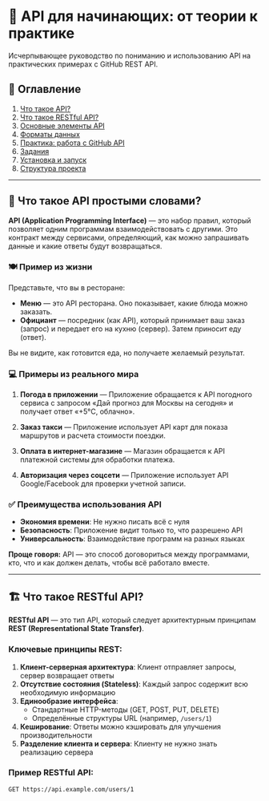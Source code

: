 # 🚀 API для начинающих: от теории к практике

Исчерпывающее руководство по пониманию и использованию API на практических примерах с GitHub REST API.

## 📖 Оглавление

1. [Что такое API?](#-что-такое-api-простыми-словами)
2. [Что такое RESTful API?](#-что-такое-restful-api)
3. [Основные элементы API](#-основные-элементы-api)
4. [Форматы данных](#-форматы-данных)
5. [Практика: работа с GitHub API](#-практика-работа-с-github-api)
6. [Задания](#-задания)
7. [Установка и запуск](#-установка-и-запуск)
8. [Структура проекта](#-структура-проекта)

---

## 🤔 Что такое API простыми словами?

**API (Application Programming Interface)** — это набор правил, который позволяет одним программам взаимодействовать с другими. Это контракт между сервисами, определяющий, как можно запрашивать данные и какие ответы будут возвращаться.

### 🍽 Пример из жизни

Представьте, что вы в ресторане:

- **Меню** — это API ресторана. Оно показывает, какие блюда можно заказать.
- **Официант** — посредник (как API), который принимает ваш заказ (запрос) и передает его на кухню (сервер). Затем приносит еду (ответ).

Вы не видите, как готовится еда, но получаете желаемый результат.

### 💻 Примеры из реального мира

1. **Погода в приложении** — Приложение обращается к API погодного сервиса с запросом «Дай прогноз для Москвы на сегодня» и получает ответ «+5°C, облачно».

2. **Заказ такси** — Приложение использует API карт для показа маршрутов и расчета стоимости поездки.

3. **Оплата в интернет-магазине** — Магазин обращается к API платежной системы для обработки платежа.

4. **Авторизация через соцсети** — Приложение использует API Google/Facebook для проверки учетной записи.

### ✅ Преимущества использования API

- **Экономия времени**: Не нужно писать всё с нуля
- **Безопасность**: Приложение видит только то, что разрешено API
- **Универсальность**: Взаимодействие программ на разных языках

**Проще говоря:** API — это способ договориться между программами, кто, что и как должен делать, чтобы всё работало вместе.

---

## 🏗 Что такое RESTful API?

**RESTful API** — это тип API, который следует архитектурным принципам **REST (Representational State Transfer)**.

### Ключевые принципы REST:

1. **Клиент-серверная архитектура**: Клиент отправляет запросы, сервер возвращает ответы
2. **Отсутствие состояния (Stateless)**: Каждый запрос содержит всю необходимую информацию
3. **Единообразие интерфейса**:
   - Стандартные HTTP-методы (GET, POST, PUT, DELETE)
   - Определённые структуры URL (например, `/users/1`)
4. **Кеширование**: Ответы можно кэшировать для улучшения производительности
5. **Разделение клиента и сервера**: Клиенту не нужно знать реализацию сервера

### Пример RESTful API:

```http
GET https://api.example.com/users/1